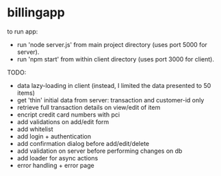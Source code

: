 # billingapp
to run app: 
- run 'node server.js' from main project directory (uses port 5000 for server).
- run 'npm start' from within client directory (uses port 3000 for client).

TODO:
- data lazy-loading in client (instead, I limited the data presented to 50 items)
- get 'thin' initial data from server: transaction and customer-id only
- retrieve full transaction details on view/edit of item
- encript credit card numbers with pci
- add validations on add/edit form
- add whitelist
- add login + authentication
- add confirmation dialog before add/edit/delete
- add validation on server before performing changes on db
- add loader for async actions
- error handling + error page
